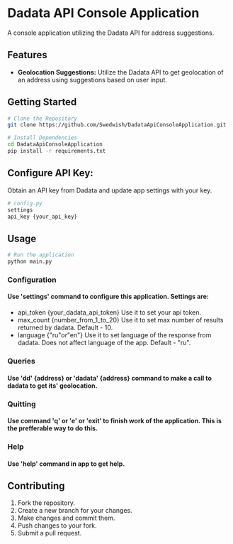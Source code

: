 # Dadata API Console Application

A console application utilizing the Dadata API for address suggestions.

## Features

- **Geolocation Suggestions:** Utilize the Dadata API to get geolocation of an address using suggestions based on user input.

## Getting Started

```bash
# Clone the Repository
git clone https://github.com/Swedwish/DadataApiConsoleApplication.git

# Install Dependencies
cd DadataApiConsoleApplication
pip install -r requirements.txt
```
## Configure API Key:
Obtain an API key from Dadata and update app settings with your key.
```python
# config.py
settings
api_key {your_api_key}
```
## Usage
```bash
# Run the application
python main.py
```
### Configuration
#### Use 'settings' command to configure this application. Settings are:
* api_token {your_dadata_api_token} Use it to set your api token.
* max_count {number_from_1_to_20} Use it to set max number of results returned by dadata. Default - 10.
* language {"ru"_or_"en"} Use it to set language of the response from dadata. Does not affect language of the app. Default - "ru".

### Queries
#### Use 'dd' {address} or 'dadata' {address} command to make a call to dadata to get its' geolocation.

### Quitting
#### Use command 'q' or 'e' or 'exit' to finish work of the application. This is the prefferable way to do this.

### Help
#### Use 'help' command in app to get help.

## Contributing
1. Fork the repository.
2. Create a new branch for your changes.
3. Make changes and commit them.
4. Push changes to your fork.
5. Submit a pull request.
